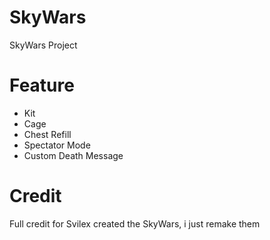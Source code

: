 # SkyWars
SkyWars Project

# Feature
- Kit
- Cage
- Chest Refill
- Spectator Mode
- Custom Death Message

# Credit
Full credit for Svilex created the SkyWars, i just remake them
